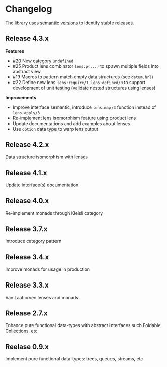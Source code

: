 # Changelog

The library uses [semantic versions](http://semver.org) to identify stable releases. 

## Release 4.3.x

**Features**

* #20 New category `undefined`  
* #25 Product lens combinator `lens:p(...)` to spawn multiple fields into abstract view
* #19 Macros to pattern match empty data structures (see `datum.hrl`)
* #22 Define new lens `lens:require/1`, `lens:defined/0` to support development of unit testing (validate nested structures using lenses) 

**Improvements**

* Improve interface semantic, introduce `lens:map/3` function instead of `lens:apply/3`
* Re-implement lens isomorphism feature using product lens
* Update documentations and add examples about lenses
* Use `option` data type to warp lens output



## Release 4.2.x
Data structure isomorphism with lenses

## Release 4.1.x 
Update interface(s) documentation

## Release 4.0.x 
Re-implement monads through Kleisli category

## Release 3.7.x
Introduce category pattern

## Release 3.4.x
Improve monads for usage in production 

## Release 3.3.x
Van Laahorven lenses and monads

## Release 2.7.x
Enhance pure functional data-types with abstract interfaces such Foldable, Collections, etc  

## Reelase 0.9.x
Implement pure functional data-types: trees, queues, streams, etc
